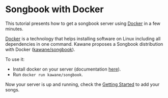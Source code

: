 Songbook with Docker
=====================

This tutorial presents how to get a songbook server using [Docker](https://www.docker.com) in a few minutes.

[Docker](https://www.docker.com) is a technology that helps installing software on Linux including all dependencies in one command.
Kawane proposes a Songbook distribution with Docker ([kawane/songbook](https://registry.hub.docker.com/u/kawane/songbook/)).

To use it:

* Install docker on your server (documentation [here](https://docs.docker.com/installation/)).
* Run ```docker run kawane/songbook```.

Now your server is up and running, check the [Getting Started](Getting_Started.md) to add your songs.
